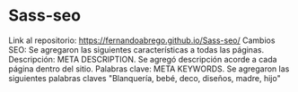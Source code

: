 # Sass-seo
Link al repositorio: https://fernandoabrego.github.io/Sass-seo/
Cambios SEO: Se agregaron las siguientes características a todas las páginas.
Descripción: META DESCRIPTION. Se agregó descripción acorde a cada página dentro del sitio.
Palabras clave: META KEYWORDS. Se agregaron las siguientes palabras claves "Blanquería, bebé, deco, diseños, madre, hijo"
